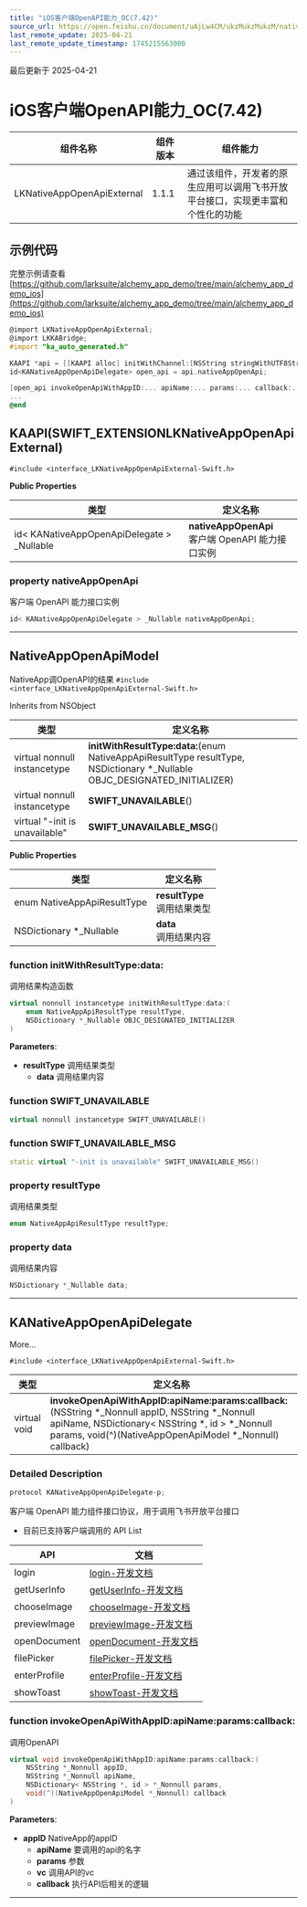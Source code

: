 ```yaml
---
title: "iOS客户端OpenAPI能力_OC(7.42)"
source_url: https://open.feishu.cn/document/uAjLw4CM/ukzMukzMukzM/native-integration/open-scene-introduction/capability-components/client-openapi-capabilities/ios-nativeappopenapiexternal_oc/ios-nativeappopenapiexternal_oc_742
last_remote_update: 2025-04-21
last_remote_update_timestamp: 1745215563000
---
```

最后更新于 2025-04-21

# iOS客户端OpenAPI能力_OC(7.42)

|组件名称 | 组件版本 | 组件能力 |
| ---- | ------ | -------- |
| LKNativeAppOpenApiExternal | 1.1.1 | 通过该组件，开发者的原生应用可以调用飞书开放平台接口，实现更丰富和个性化的功能 |

## 示例代码

完整示例请查看 [https://github.com/larksuite/alchemy_app_demo/tree/main/alchemy_app_demo_ios](https://github.com/larksuite/alchemy_app_demo/tree/main/alchemy_app_demo_ios)

```objectivec
@import LKNativeAppOpenApiExternal;
@import LKKABridge;
#import "ka_auto_generated.h"

KAAPI *api = [[KAAPI alloc] initWithChannel:[NSString stringWithUTF8String:getChannel()]];
id<KANativeAppOpenApiDelegate> open_api = api.nativeAppOpenApi;

[open_api invokeOpenApiWithAppID:... apiName:... params:... callback:...];
...
@end
```

## KAAPI(SWIFT_EXTENSIONLKNativeAppOpenApiExternal)

`#include <interface_LKNativeAppOpenApiExternal-Swift.h>`

**Public Properties**

|       类型      | 定义名称        |
| -------------- | -------------- |
| id< KANativeAppOpenApiDelegate > _Nullable | **nativeAppOpenApi** <br>客户端 OpenAPI 能力接口实例  |

### **property nativeAppOpenApi**

客户端 OpenAPI 能力接口实例 
```cpp
id< KANativeAppOpenApiDelegate > _Nullable nativeAppOpenApi;
```

-------------------------------

## NativeAppOpenApiModel

NativeApp调OpenAPI的结果 
`#include <interface_LKNativeAppOpenApiExternal-Swift.h>`

Inherits from NSObject

|        类型     | 定义名称           |
| -------------- | -------------- |
| virtual nonnull instancetype | **initWithResultType:data:**(enum NativeAppApiResultType resultType, NSDictionary *_Nullable OBJC_DESIGNATED_INITIALIZER) |
| virtual nonnull instancetype | **SWIFT_UNAVAILABLE**() |
| virtual "-init is unavailable" | **SWIFT_UNAVAILABLE_MSG**() |

**Public Properties**

|       类型      | 定义名称        |
| -------------- | -------------- |
| enum NativeAppApiResultType | **resultType** <br>调用结果类型  |
| NSDictionary *_Nullable | **data** <br>调用结果内容  |

### **function initWithResultType:data:**

调用结果构造函数 

```cpp
virtual nonnull instancetype initWithResultType:data:(
    enum NativeAppApiResultType resultType,
    NSDictionary *_Nullable OBJC_DESIGNATED_INITIALIZER
)
```

**Parameters**: 

* **resultType** 调用结果类型
  * **data** 调用结果内容 

### **function SWIFT_UNAVAILABLE**

```cpp
virtual nonnull instancetype SWIFT_UNAVAILABLE()
```

### **function SWIFT_UNAVAILABLE_MSG**

```cpp
static virtual "-init is unavailable" SWIFT_UNAVAILABLE_MSG()
```

### **property resultType**

调用结果类型 
```cpp
enum NativeAppApiResultType resultType;
```

### **property data**

调用结果内容 
```cpp
NSDictionary *_Nullable data;
```

-------------------------------

## KANativeAppOpenApiDelegate

More...

`#include <interface_LKNativeAppOpenApiExternal-Swift.h>`

|        类型     | 定义名称           |
| -------------- | -------------- |
| virtual void | **invokeOpenApiWithAppID:apiName:params:callback:**(NSString *_Nonnull appID, NSString *_Nonnull apiName, NSDictionary< NSString *, id > *_Nonnull params, void(^)(NativeAppOpenApiModel *_Nonnull) callback) |

### Detailed Description

```cpp
protocol KANativeAppOpenApiDelegate-p;
```

客户端 OpenAPI 能力组件接口协议，用于调用飞书开放平台接口 

* 目前已支持客户端调用的 API List  

| API | 文档 |
| ---- | ----------- |
| login | [login-开发文档](https://open.larkoffice.com/document/client-docs/gadget/-web-app-api/open-ability/login/login) |
| getUserInfo | [getUserInfo-开发文档](https://open.larkoffice.com/document/client-docs/gadget/-web-app-api/open-ability/userinfo/getuserinfo) |
| chooseImage |[chooseImage-开发文档](https://open.larkoffice.com/document/client-docs/gadget/-web-app-api/media/image/chooseimage) |
| previewImage | [previewImage-开发文档](https://open.larkoffice.com/document/client-docs/gadget/-web-app-api/media/image/previewimage)|
| openDocument | [openDocument-开发文档](https://open.larkoffice.com/document/client-docs/gadget/-web-app-api/file/opendocument) |
| filePicker | [filePicker-开发文档](https://open.larkoffice.com/document/client-docs/gadget/-web-app-api/file/filepicker) |
| enterProfile | [enterProfile-开发文档](https://open.larkoffice.com/document/client-docs/block/api/user/enterprofile) |
| showToast | [showToast-开发文档](https://open.larkoffice.com/document/client-docs/gadget/-web-app-api/interface/interaction-feedback/showtoast) |

### **function invokeOpenApiWithAppID:apiName:params:callback:**

调用OpenAPI 

```cpp
virtual void invokeOpenApiWithAppID:apiName:params:callback:(
    NSString *_Nonnull appID,
    NSString *_Nonnull apiName,
    NSDictionary< NSString *, id > *_Nonnull params,
    void(^)(NativeAppOpenApiModel *_Nonnull) callback
)
```

**Parameters**: 

* **appID** NativeApp的appID
  * **apiName** 要调用的api的名字
  * **params** 参数
  * **vc** 调用API的vc
  * **callback** 执行API后相关的逻辑 

-------------------------------
